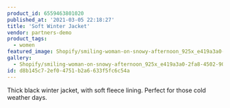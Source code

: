 ```yaml
---
product_id: 6559463801020
published_at: '2021-03-05 22:18:27'
title: 'Soft Winter Jacket'
vendor: partners-demo
product_tags:
  - women
featured_image: Shopify/smiling-woman-on-snowy-afternoon_925x_e419a3a0-2fa8-4502-90bf-e2d8ce7bc359.jpg
gallery:
  - Shopify/smiling-woman-on-snowy-afternoon_925x_e419a3a0-2fa8-4502-90bf-e2d8ce7bc359.jpg
id: d8b145c7-2ef0-4751-b2a6-633f5fc6c54a
---
```

<p>Thick black winter jacket, with soft fleece lining. Perfect for those cold weather days.</p>